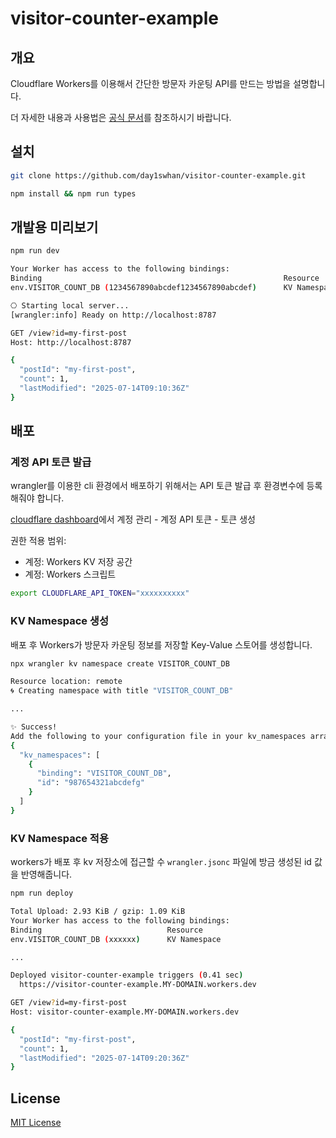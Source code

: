 # visitor-counter-example

## 개요

Cloudflare Workers를 이용해서 간단한 방문자 카운팅 API를 만드는 방법을 설명합니다.

더 자세한 내용과 사용법은 [공식 문서](https://developers.cloudflare.com/workers/)를 참조하시기 바랍니다.

## 설치

```sh
git clone https://github.com/day1swhan/visitor-counter-example.git

npm install && npm run types
```

## 개발용 미리보기

```sh
npm run dev

Your Worker has access to the following bindings:
Binding                                                      Resource          Mode
env.VISITOR_COUNT_DB (1234567890abcdef1234567890abcdef)      KV Namespace      local

⎔ Starting local server...
[wrangler:info] Ready on http://localhost:8787
```

```sh
GET /view?id=my-first-post
Host: http://localhost:8787

{
  "postId": "my-first-post",
  "count": 1,
  "lastModified": "2025-07-14T09:10:36Z"
}
```

## 배포

### 계정 API 토큰 발급

wrangler를 이용한 cli 환경에서 배포하기 위해서는 API 토큰 발급 후 환경변수에 등록해줘야 합니다.

[cloudflare dashboard](https://dash.cloudflare.com/)에서 계정 관리 - 계정 API 토큰 - 토큰 생성

권한 적용 범위:

- 계정: Workers KV 저장 공간
- 계정: Workers 스크립트

```sh
export CLOUDFLARE_API_TOKEN="xxxxxxxxxx"
```

### KV Namespace 생성

배포 후 Workers가 방문자 카운팅 정보를 저장할 Key-Value 스토어를 생성합니다.

```sh
npx wrangler kv namespace create VISITOR_COUNT_DB

Resource location: remote
🌀 Creating namespace with title "VISITOR_COUNT_DB"

...

✨ Success!
Add the following to your configuration file in your kv_namespaces array:
{
  "kv_namespaces": [
    {
      "binding": "VISITOR_COUNT_DB",
      "id": "987654321abcdefg"
    }
  ]
}
```

### KV Namespace 적용

workers가 배포 후 kv 저장소에 접근할 수 `wrangler.jsonc` 파일에 방금 생성된 id 값을 반영해줍니다.

```sh
npm run deploy

Total Upload: 2.93 KiB / gzip: 1.09 KiB
Your Worker has access to the following bindings:
Binding                            Resource
env.VISITOR_COUNT_DB (xxxxxx)      KV Namespace

...

Deployed visitor-counter-example triggers (0.41 sec)
  https://visitor-counter-example.MY-DOMAIN.workers.dev
```

```sh
GET /view?id=my-first-post
Host: visitor-counter-example.MY-DOMAIN.workers.dev

{
  "postId": "my-first-post",
  "count": 1,
  "lastModified": "2025-07-14T09:20:36Z"
}
```

## License

[MIT License](https://opensource.org/licenses/MIT)
